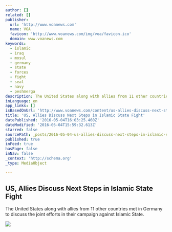 ```yaml
---
author: []
related: []
publisher:
  url: 'http://www.voanews.com'
  name: VOA
  favicon: 'http://www.voanews.com/img/voa/favicon.ico'
  domain: www.voanews.com
keywords:
  - islamic
  - iraq
  - mosul
  - germany
  - state
  - forces
  - fight
  - seal
  - navy
  - peshmerga
description: The United States along with allies from 11 other countries met in Germany to discuss the joint efforts in their campaign against Islamic State.
inLanguage: en
app_links: []
isBasedOnUrl: 'http://www.voanews.com/content/us-allies-discuss-next-steps-in-islamic-state-fight/3315021.html'
title: 'US, Allies Discuss Next Steps in Islamic State Fight'
datePublished: '2016-05-04T16:03:25.460Z'
dateModified: '2016-05-04T15:59:32.613Z'
starred: false
sourcePath: _posts/2016-05-04-us-allies-discuss-next-steps-in-islamic-state-fight.md
published: true
inFeed: true
hasPage: false
inNav: false
_context: 'http://schema.org'
_type: MediaObject

---
```

<article style=""><h1>US, Allies Discuss Next Steps in Islamic State Fight</h1><p>The United States along with allies from 11 other countries met in Germany to discuss the joint efforts in their campaign against Islamic State.</p><img src="http://gdb.voanews.com/C970D001-B31E-4014-A2CA-864BBCB85242_mw1024_mh1024_s.jpg" /></article>